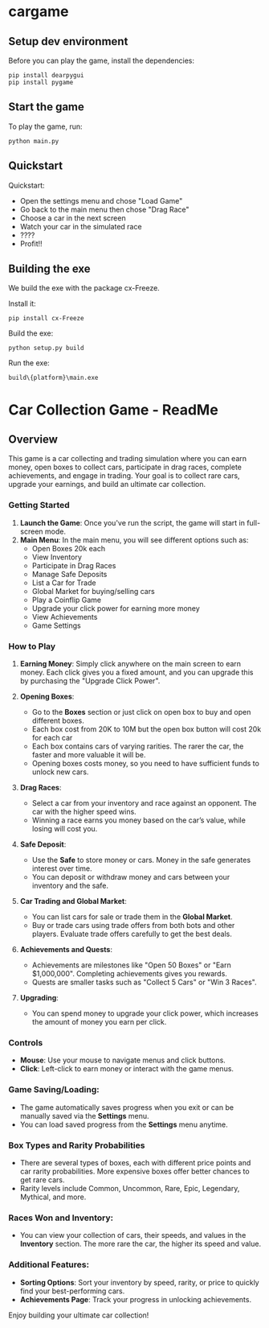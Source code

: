 # cargame

## Setup dev environment

Before you can play the game, install the dependencies:
```
pip install dearpygui
pip install pygame
```

## Start the game

To play the game, run:
```
python main.py
```

## Quickstart

Quickstart:
- Open the settings menu and chose "Load Game"
- Go back to the main menu then chose "Drag Race"
- Choose a car in the next screen
- Watch your car in the simulated race
- ????
- Profit!!

## Building the exe 

We build the exe with the package cx-Freeze. 

Install it:
```
pip install cx-Freeze
```

Build the exe:
```
python setup.py build
```

Run the exe:
```
build\{platform}\main.exe
```


# **Car Collection Game - ReadMe**

## **Overview**
This game is a car collecting and trading simulation where you can earn money, open boxes to collect cars, participate in drag races, complete achievements, and engage in trading. Your goal is to collect rare cars, upgrade your earnings, and build an ultimate car collection.

### **Getting Started**
1. **Launch the Game**: Once you've run the script, the game will start in full-screen mode.
2. **Main Menu**: In the main menu, you will see different options such as:
   - Open Boxes 20k each
   - View Inventory
   - Participate in Drag Races
   - Manage Safe Deposits
   - List a Car for Trade
   - Global Market for buying/selling cars
   - Play a Coinflip Game
   - Upgrade your click power for earning more money
   - View Achievements
   - Game Settings
   
### **How to Play**
1. **Earning Money**: Simply click anywhere on the main screen to earn money. Each click gives you a fixed amount, and you can upgrade this by purchasing the "Upgrade Click Power".
   
2. **Opening Boxes**:
   - Go to the **Boxes** section or just click on open box to buy and open different boxes.
   - Each box cost from 20K to 10M but the open box button will cost 20k for each car
   - Each box contains cars of varying rarities. The rarer the car, the faster and more valuable it will be.
   - Opening boxes costs money, so you need to have sufficient funds to unlock new cars.
   
3. **Drag Races**:
   - Select a car from your inventory and race against an opponent. The car with the higher speed wins.
   - Winning a race earns you money based on the car’s value, while losing will cost you.

4. **Safe Deposit**:
   - Use the **Safe** to store money or cars. Money in the safe generates interest over time.
   - You can deposit or withdraw money and cars between your inventory and the safe.

5. **Car Trading and Global Market**:
   - You can list cars for sale or trade them in the **Global Market**.
   - Buy or trade cars using trade offers from both bots and other players. Evaluate trade offers carefully to get the best deals.

6. **Achievements and Quests**:
   - Achievements are milestones like "Open 50 Boxes" or "Earn $1,000,000". Completing achievements gives you rewards.
   - Quests are smaller tasks such as "Collect 5 Cars" or "Win 3 Races".
   
7. **Upgrading**:
   - You can spend money to upgrade your click power, which increases the amount of money you earn per click.

### **Controls**
- **Mouse**: Use your mouse to navigate menus and click buttons.
- **Click**: Left-click to earn money or interact with the game menus.

### **Game Saving/Loading**:
- The game automatically saves progress when you exit or can be manually saved via the **Settings** menu.
- You can load saved progress from the **Settings** menu anytime.

### **Box Types and Rarity Probabilities**
- There are several types of boxes, each with different price points and car rarity probabilities. More expensive boxes offer better chances to get rare cars.
- Rarity levels include Common, Uncommon, Rare, Epic, Legendary, Mythical, and more.

### **Races Won and Inventory**:
- You can view your collection of cars, their speeds, and values in the **Inventory** section. The more rare the car, the higher its speed and value.

### **Additional Features**:
- **Sorting Options**: Sort your inventory by speed, rarity, or price to quickly find your best-performing cars.
- **Achievements Page**: Track your progress in unlocking achievements.

Enjoy building your ultimate car collection!
